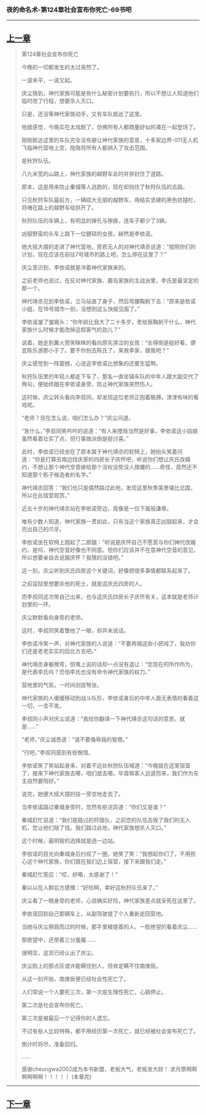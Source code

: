 ### 夜的命名术-第124章社会宣布你死亡-69书吧

--------
[上一章](./31160f605b9bbda09e506c09db5b702c.md)
--------


>
>
>
>第124章社会宣布你死亡
>
>今晚的一切都发生的太过突然了。
>
>一波未平，一波又起。
>
>庆尘猜到，神代家族可能是有什么秘密计划要执行，所以不想让人知道他们临时改了行程，想要杀人灭口。
>
>只是，还没等神代家族动手，又有车队抵达了这里。
>
>他就感觉，今晚实在太戏剧了，仿佛所有人都商量好似的凑在一起登场了。
>
>刚刚抵达这里的车队完全没有避让神代家族的意思，十多架边界-011无人机飞临神代营地上空，隐隐将所有人都纳入了攻击范围。
>
>是秋狩队伍。
>
>八九米宽的山路上，神代家族的越野车此时并排封住了道路。
>
>原本，这是用来防止秦城等人逃跑的，现在却挡住了秋狩队伍的去路。
>
>只见秋狩车队最前方，一辆硕大无朋的越野车，用结实坚硬的黑色防撞栏，将堵在路上的越野车给拱开了。
>
>秋狩队伍的车辆上，有明显的弹孔与擦痕，连车子都少了3辆。
>
>凶狠野蛮的头车上跳下一位健硕的女孩，赫然是李依诺。
>
>她大摇大摆的走进了神代营地，旁若无人的对神代靖丞说道：“按照你们的计划，现在应该在前往7号城市的路上吧，怎么停在这里了？”
>
>庆尘意识到，李依诺就是冲着神代家族来的。
>
>之前老师也说过，在反对神代家族、鹿岛家族的主战派里，李氏是最坚定的那一个。
>
>神代靖丞见到李依诺，立马站直了身子，然后弯腰鞠躬下去：“原来是依诺小姐，在18号城市一别，没想到这么快就见面了。”
>
>李依诺皱了皱眉头：“你年龄比我大了二十多岁，老给我鞠躬干什么，神代家族什么时候才能改掉这假客气的劲儿？”
>
>说着，她走到篝火旁笑眯眯的看向原先哭泣的女孩：“长得倒是挺好看，便宜陈乐游那小子了。要不你别去陈氏了，来我李家，跟我吧？”
>
>庆尘感觉到一阵震撼，心说这李依诺比想象的还要生猛啊。
>
>秋狩队伍里的年轻人都走下车了，那名一直坐镇车队的中年人跟大副交代了两句，便始终跟在李依诺身旁，防止神代家族突然伤人。
>
>这时候，庆尘转头看向李叔同，却发现这位老师正抱着胳膊，津津有味的看戏呢。
>
>“老师？现在怎么说，咱们怎么办？”庆尘问道。
>
>“急什么，”李叔同笑吟吟的说道：“有人来搅局当然是好事，李依诺这小姑娘虽然看着壮实了点，但行事做派倒是挺讨喜。”
>
>此时，李依诺已经坐在了原本属于神代靖丞的软椅上，她抬头笑着问道：“你是打算去南边找庆家的四房长子庆怀吧，听说你们想让庆氏改婚约，不想让那个神代空音嫁给那个没权没势没人撑腰的……奇怪，竟然还不知道那个影子候选者的名字。”
>
>神代靖丞回答：“我们也只是偶然路过此地，发现这里秋季美景堪比北国，所以在此宿营观赏。”
>
>近五十岁的神代靖丞站在李依诺旁边，竟像是一位下属般谦卑。
>
>唯有少数人知道，神代家族一贯如此，只有当这个家族真正凶狠起来，才会亮出自己的爪牙。
>
>李依诺坐在软椅上翘起了二郎腿：“听说是庆怀自己不愿意与你们神代改婚约，是吗，神代空音好像也不同意。但你们应该并不在意神代空音的意见，所以想要亲自去说服庆怀？我猜的没错吧。”
>
>这一刻，庆尘听到庆氏四房这个关键词，好像把很多事情都联系起来了。
>
>之前监狱里想要杀他的死士，就是这庆氏四房的人。
>
>而李叔同这次带自己出来，也与这庆氏四房长子庆怀有关，这本就是老师计划里的一环。
>
>庆尘默默看向身旁的老师。
>
>这时，李叔同笑着瞥他了一眼，却并未说话。
>
>李依诺冷笑一声，对神代家族的人说道：“不要再搞这些小把戏了，我劝你们还是老老实实的回北方去吧。”
>
>神代靖丞身躯微弯，但嘴上说的话却一点没有退让：“您现在的所作所为，是代表李氏吗？恐怕李氏也没有命令神代家族的权力。”
>
>营地里的气氛，一时间剑拔弩张。
>
>神代家族的人缓缓移动到战斗队形，李依诺身后的中年人面无表情的看着这一切，一言不发。
>
>李叔同小声对庆尘说道：“我给你翻译一下神代靖丞这句话的意思，就是……”
>
>“老师，”庆尘诚恳道：“请不要侮辱我的智商。”
>
>“行吧，”李叔同感到有些惋惜。
>
>李依诺笑了笑站起身来，对着不远处秋狩队伍喊道：“今晚就在这里宿营了，接来下神代家族去哪，咱们就去哪。毕竟嘛客人远道而来，我们作为东主自然要陪好。”
>
>说完，她便大摇大摆的往一旁空地走去了。
>
>当李依诺路过秦城身旁时，忽然有些诧异道：“你们又是谁？”
>
>秦城赶忙说道：“我们是路过的狩猎队，之前您的队伍击毁了我们的无人机，您让他们赔了钱。我们路过此地，神代家族想杀人灭口。”
>
>这个时候，最明智的选择就是选一边站。
>
>李依诺的目光向秦城身后扫视了一圈，她笑了笑：“我想起你们了，不用担心这个神代家族，你们就在我们边上宿营，接下来跟我们走。”
>
>秦城赶忙答应：“哎，好嘞，太感谢了！”
>
>秦以以在人群后方感慨：“好险啊，幸好这秋狩队伍来了。”
>
>庆尘看了一眼身旁的老师，心说确实好险，神代家族差点就全死在这里了。
>
>李依诺回到自己那辆车上，从副驾驶提了个人重新走回营地。
>
>当她与庆尘擦肩而过的时候，那手里被提着的人，一脸绝望的看着庆尘……
>
>那绝望中，还带着三分羞赧……
>
>很明显，这货已经认出了庆尘。
>
>庆尘脸上的那点灰或许能瞒住别人，但肯定瞒不住南庚辰。
>
>从这一刻开始，南庚辰便已经社会性死亡了。
>
>人们常说一个人要死三次，第一次是生理性死亡，心跳停止。
>
>第二次是社会宣布你死亡。
>
>第三次是被最后一个记得你的人遗忘。
>
>不过有些人比较特殊，都不用经历第一次死亡，就已经被社会宣布死亡了。
>
>倒计时将尽，准备回归。
>
>……
>
>感谢cheungwa2002成为本书新盟，老板大气，老板发大财！
>求月票啊啊啊啊啊啊！！！！！
>(本章完)
>
>

--------
[下一章](./bd1a7e951b32ecea70208251e1e49524.md)
--------
